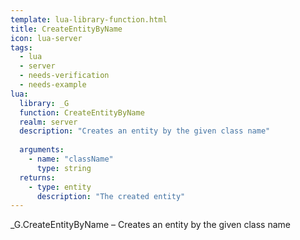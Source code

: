 ```yaml
---
template: lua-library-function.html
title: CreateEntityByName
icon: lua-server
tags:
  - lua
  - server
  - needs-verification
  - needs-example
lua:
  library: _G
  function: CreateEntityByName
  realm: server
  description: "Creates an entity by the given class name"
  
  arguments:
    - name: "className"
      type: string
  returns:
    - type: entity
      description: "The created entity"
---
```


<div class="lua__search__keywords">
_G.CreateEntityByName &#x2013; Creates an entity by the given class name
</div>
